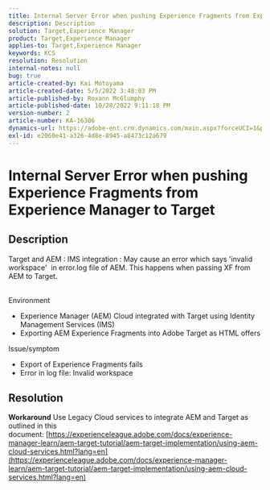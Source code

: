 ```yaml
---
title: Internal Server Error when pushing Experience Fragments from Experience Manager to Target
description: Description
solution: Target,Experience Manager
product: Target,Experience Manager
applies-to: Target,Experience Manager
keywords: KCS
resolution: Resolution
internal-notes: null
bug: true
article-created-by: Kai Motoyama
article-created-date: 5/5/2022 3:48:03 PM
article-published-by: Roxann McGlumphy
article-published-date: 10/28/2022 9:11:18 PM
version-number: 2
article-number: KA-16306
dynamics-url: https://adobe-ent.crm.dynamics.com/main.aspx?forceUCI=1&pagetype=entityrecord&etn=knowledgearticle&id=b56384b9-8acc-ec11-a7b5-6045bd00d995
exl-id: e2060e41-a326-4d8e-8945-a8473c12a679
---
```

# Internal Server Error when pushing Experience Fragments from Experience Manager to Target

## Description


Target and AEM : IMS integration : May cause an error which says 'invalid workspace'  in error.log file of AEM. This happens when passing XF from AEM to Target.


<br>Environment<br>
- Experience Manager (AEM) Cloud integrated with Target using Identity Management Services (IMS)
- Exporting AEM Experience Fragments into Adobe Target as HTML offers

Issue/symptom
- Export of Experience Fragments fails
- Error in log file: Invalid workspace



## Resolution

<b>Workaround</b>
Use Legacy Cloud services to integrate AEM and Target as outlined in this document: [https://experienceleague.adobe.com/docs/experience-manager-learn/aem-target-tutorial/aem-target-implementation/using-aem-cloud-services.html?lang=en](https://experienceleague.adobe.com/docs/experience-manager-learn/aem-target-tutorial/aem-target-implementation/using-aem-cloud-services.html?lang=en)
